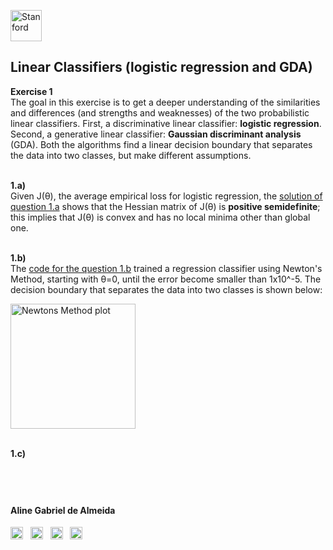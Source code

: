 <a href="https://i.dlpng.com/static/png/498606_preview.png"><img src="https://i.dlpng.com/static/png/498606_preview.png" title="Stanford" alt="Stanford" height="50"></a>

## Linear Classifiers (logistic regression and GDA)  
  
**Exercise 1**  
The goal in this exercise is to get a deeper understanding of the similarities and differences (and strengths and weaknesses) of the two probabilistic linear classifiers. First, a discriminative linear classifier: **logistic regression**. Second, a generative linear classifier: **Gaussian discriminant analysis** (GDA). Both the algorithms find a linear decision boundary that separates the data into two classes, but make different assumptions.  

&nbsp;  
**1.a)**  
Given J(θ), the average empirical loss for logistic regression, the [solution of question 1.a](https://github.com/AlmeidaAlin3/MachineLearning/blob/master/ProblemSet1/Exercise1/ex1_a.md) shows that the Hessian matrix of J(θ) is **positive semidefinite**; this implies that J(θ) is convex and has no local minima other than global one.  

&nbsp;  
**1.b)**  
The [code for the question 1.b](https://github.com/AlmeidaAlin3/MachineLearning/blob/master/ProblemSet1/Exercise1/ex1_b.ipynb) trained a regression classifier using Newton's Method, starting with θ=0, until the error become smaller than 1x10^-5. The decision boundary that separates the data into two classes is shown below:  

<a href="https://github.com/AlmeidaAlin3/MachineLearning/blob/master/ProblemSet1/Exercise1/img/1b_plot.png"><img src="https://github.com/AlmeidaAlin3/MachineLearning/blob/master/ProblemSet1/Exercise1/img/1b_plot.png" title="Newtons Method plot" alt="Newtons Method plot" height="200"></a>

&nbsp;  
**1.c)**
  
  

&nbsp;  
---

#### Aline Gabriel de Almeida  
<a href="https://www.linkedin.com/in/alinegalmeida/"><img src="https://cdn3.iconfinder.com/data/icons/logos-and-brands-adobe/512/201_Linkedin-512.png" title="Linkedin: alinegalmeida" alt="https://www.linkedin.com/in/alinegalmeida/" height="20"></a>
&nbsp; <a href="https://www.kaggle.com/almeidaalin3"><img src="https://cdn3.iconfinder.com/data/icons/logos-and-brands-adobe/512/189_Kaggle-512.png" title="Kaggle: almeidaalin3" alt="https://www.kaggle.com/almeidaalin3" height="20"></a>
&nbsp; <a href="mailto:aline.gabriel.almeida@gmail.com"><img src="https://cdn3.iconfinder.com/data/icons/logos-and-brands-adobe/512/147_Gmail-512.png" title="aline.gabriel.almeida@gmail.com" alt="aline.gabriel.almeida@gmail.com" height="20"></a>
&nbsp; <a href="https://github.com/AlmeidaAlin3/"><img src="https://cdn3.iconfinder.com/data/icons/logos-and-brands-adobe/512/142_Github-512.png" title="Github: AlmeidaAlin3" alt="https://github.com/AlmeidaAlin3/" height="20"></a> 
